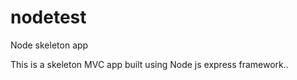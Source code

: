 nodetest
========

Node skeleton app



This is a skeleton MVC app built using Node js express framework..

